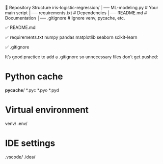 📂 Repository Structure
iris-logistic-regression/
│── ML-modeling.py   # Your main script
│── requirements.txt              # Dependencies
│── README.md                     # Documentation
│── .gitignore                    # Ignore venv, pycache, etc.

✅ README.md



✅ requirements.txt
numpy
pandas
matplotlib
seaborn
scikit-learn

✅ .gitignore

It’s good practice to add a .gitignore so unnecessary files don’t get pushed:

# Python cache
__pycache__/
*.pyc
*.pyo
*.pyd

# Virtual environment
venv/
.env/

# IDE settings
.vscode/
.idea/
